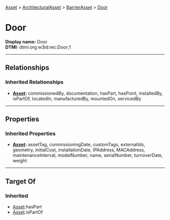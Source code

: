 [Asset](../../Asset.md) > [ArchitecturalAsset](../ArchitecturalAsset.md) > [BarrierAsset](BarrierAsset.md) > [Door](#)
# Door

**Display name:** Door<br />
**DTMI:** dtmi:org:w3id:rec:Door;1

---

## Relationships
### Inherited Relationships
* **[Asset](../../Asset.md):** commissionedBy, documentation, hasPart, hasPoint, installedBy, isPartOf, locatedIn, manufacturedBy, mountedOn, servicedBy

---

## Properties
### Inherited Properties
* **[Asset](../../Asset.md):** assetTag, commissioningDate, customTags, externalIds, geometry, initialCost, installationDate, IPAddress, MACAddress, maintenanceInterval, modelNumber, name, serialNumber, turnoverDate, weight

---

## Target Of
### Inherited
* [Asset](../../Asset.md).hasPart
* [Asset](../../Asset.md).isPartOf
